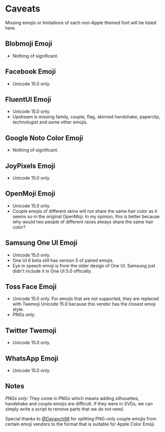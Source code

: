 # Caveats

Missing emojis or limitations of each non-Apple themed font will be listed here.

## Blobmoji Emoji

- Nothing of significant.

## Facebook Emoji

- Unicode 15.0 only.

## FluentUI Emoji

- Unicode 15.0 only.
- Upstream is missing family, couple, flag, skinned handshake, paperclip, technologist and some other emojis.

## Google Noto Color Emoji

- Nothing of significant.

## JoyPixels Emoji

- Unicode 15.0 only.

## OpenMoji Emoji

- Unicode 15.0 only.
- Couple emojis of different skins will not share the same hair color as it seems so in the original OpenMoji. In my opinion, this is better because why would two people of different races always share the same hair color?

## Samsung One UI Emoji

- Unicode 15.0 only.
- One UI 6 beta still has version 5 of paired emojis.
- Eye in speech emoji is from the older design of One UI. Samsung just didn't include it in One UI 5.0 officially.

## Toss Face Emoji

- Unicode 15.0 only. For emojis that are not supported, they are replaced with Twemoji Unicode 15.0 because this vendor has the closest emoji style.
- _PNGs only_.

## Twitter Twemoji

- Unicode 15.0 only.

## WhatsApp Emoji

- Unicode 15.0 only.

## Notes

_PNGs only_: They come in PNGs which means adding silhouettes, handshake and couple emojis are difficult. If they were in SVGs, we can simply write a script to remove parts that we do not need.

Special thanks to [@Dayanch96](https://twitter.com/Dayanch96) for splitting PNG-only couple emojis from certain emoji vendors to the format that is suitable for Apple Color Emoji.
